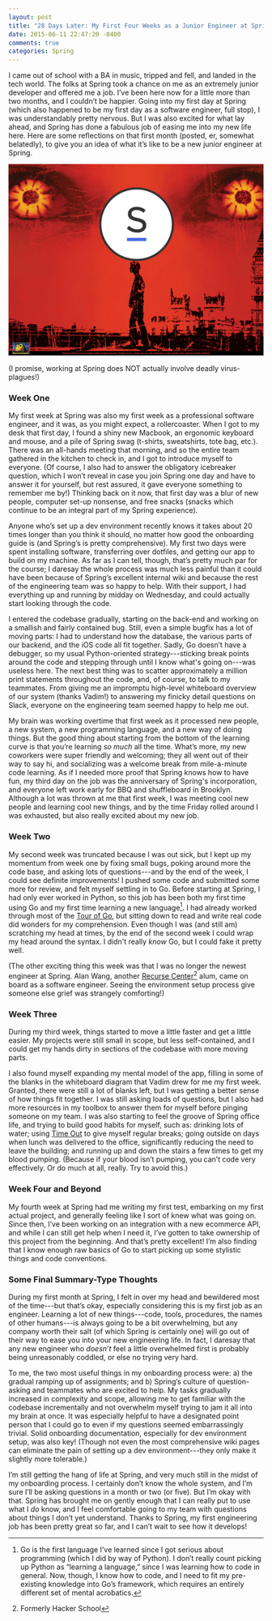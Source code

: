 ```yaml
---
layout: post
title: "28 Days Later: My First Four Weeks as a Junior Engineer at Spring"
date: 2015-06-11 22:47:20 -0400
comments: true
categories: Spring
---
```

I came out of school with a BA in music, tripped and fell, and landed in the tech world. The folks at Spring took a chance on me as an extremely junior developer and offered me a job. I’ve been here now for a little more than two months, and I couldn’t be happier. Going into my first day at Spring (which also happened to be my first day as a software engineer, full stop), I was understandably pretty nervous. But I was also excited for what lay ahead, and Spring has done a fabulous job of easing me into my new life here. Here are some reflections on that first month (posted, er, somewhat belatedly), to give you an idea of what it’s like to be a new junior engineer at Spring.

<!-- more -->

![I promise, working at Spring does NOT actually involve deadly virus-plagues!](/images/28daysspring.jpg)

(I promise, working at Spring does NOT actually involve deadly virus-plagues!)

### Week One
My first week at Spring was also my first week as a professional software engineer, and it was, as you might expect, a rollercoaster. When I got to my desk that first day, I found a shiny new Macbook, an ergonomic keyboard and mouse, and a pile of Spring swag (t-shirts, sweatshirts, tote bag, etc.). There was an all-hands meeting that morning, and so the entire team gathered in the kitchen to check in, and I got to introduce myself to everyone. (Of course, I also had to answer the obligatory icebreaker question, which I won’t reveal in case you join Spring one day and have to answer it for yourself, but rest assured, it gave everyone something to remember me by!) Thinking back on it now, that first day was a blur of new people, computer set-up nonsense, and free snacks (snacks which continue to be an integral part of my Spring experience).

Anyone who’s set up a dev environment recently knows it takes about 20 times longer than you think it should, no matter how good the onboarding guide is (and Spring’s is pretty comprehensive). My first two days were spent installing software, transferring over dotfiles, and getting our app to build on my machine. As far as I can tell, though, that’s pretty much par for the course; I daresay the whole process was much less painful than it could have been because of Spring’s excellent internal wiki and because the rest of the engineering team was so happy to help. With their support, I had everything up and running by midday on Wednesday, and could actually start looking through the code.

I entered the codebase gradually, starting on the back-end and working on a smallish and fairly contained bug. Still, even a simple bugfix has a lot of moving parts: I had to understand how the database, the various parts of our backend, and the iOS code all fit together. Sadly, Go doesn’t have a debugger, so my usual Python-oriented strategy---sticking break points around the code and stepping through until I know what's going on---was useless here. The next best thing was to scatter approximately a million print statements throughout the code, and, of course, to talk to my teammates. From giving me an impromptu high-level whiteboard overview of our system (thanks Vadim!) to answering my finicky detail questions on Slack, everyone on the engineering team seemed happy to help me out.

My brain was working overtime that first week as it processed new people, a new system, a new programming language, and a new way of doing things. But the good thing about starting from the bottom of the learning curve is that you’re learning _so much_ all the time. What’s more, my new coworkers were super friendly and welcoming; they all went out of their way to say hi, and socializing was a welcome break from mile-a-minute code learning. As if I needed more proof that Spring knows how to have fun, my third day on the job was the anniversary of Spring's incorporation, and everyone left work early for BBQ and shuffleboard in Brooklyn. Although a lot was thrown at me that first week, I was meeting cool new people and learning cool new things, and by the time Friday rolled around I was exhausted, but also really excited about my new job.

### Week Two
My second week was truncated because I was out sick, but I kept up my momentum from week one by fixing small bugs, poking around more the code base, and asking lots of questions---and by the end of the week, I could see definite improvements! I pushed some code and submitted some more for review, and felt myself settling in to Go. Before starting at Spring, I had only ever worked in Python, so this job has been both my first time using Go and my first time learning a new language[^2]. I had already worked through most of the [Tour of Go](//tour.golang.org/), but sitting down to read and write real code did wonders for my comprehension. Even though I was (and still am) scratching my head at times, by the end of the second week I could wrap my head around the syntax. I didn't really _know_ Go, but I could fake it pretty well.

(The other exciting thing this week was that I was no longer the newest engineer at Spring. Alan Wang, another [Recurse Center](//www.recurse.com/)[^1] alum, came on board as a software engineer. Seeing the environment setup process give someone else grief was strangely comforting!)

### Week Three
During my third week, things started to move a little faster and get a little easier. My projects were still small in scope, but less self-contained, and I could get my hands dirty in sections of the codebase with more moving parts.

I also found myself expanding my mental model of the app, filling in some of the blanks in the whiteboard diagram that Vadim drew for me my first week. Granted, there were still a lot of blanks left, but I was getting a better sense of how things fit together. I was still asking loads of questions, but I also had more resources in my toolbox to answer them for myself before pinging someone on my team. I was also starting to feel the groove of Spring office life, and trying to build good habits for myself, such as: drinking lots of water; using [Time Out](//www.dejal.com/timeout/) to give myself regular breaks; going outside on days when lunch was delivered to the office, significantly reducing the need to leave the building; and running up and down the stairs a few times to get my blood pumping. (Because if your blood isn’t pumping, you can’t code very effectively. Or do much at all, really. Try to avoid this.)

### Week Four and Beyond
My fourth week at Spring had me writing my first test, embarking on my first actual project, and generally feeling like I sort of knew what was going on. Since then, I’ve been working on an integration with a new ecommerce API, and while I can still get help when I need it, I’ve gotten to take ownership of this project from the beginning. And that’s pretty excellent! I’m also finding that I know enough raw basics of Go to start picking up some stylistic things and code conventions.

### Some Final Summary-Type Thoughts
During my first month at Spring, I felt in over my head and bewildered most of the time---but that’s okay, especially considering this is my first job as an engineer. Learning a lot of new things---code, tools, procedures, the names of other humans---is always going to be a bit overwhelming, but any company worth their salt (of which Spring is certainly one) will go out of their way to ease you into your new engineering life. In fact, I daresay that any new engineer who _doesn’t_ feel a little overwhelmed first is probably being unreasonably coddled, or else no trying very hard.

To me, the two most useful things in my onboarding process were: a) the gradual ramping up of assignments; and b) Spring’s culture of question-asking and teammates who are excited to help. My tasks gradually increased in complexity and scope, allowing me to get familiar with the codebase incrementally and not overwhelm myself trying to jam it all into my brain at once. It was especially helpful to have a designated point person that I could go to even if my questions seemed embarrassingly trivial. Solid onboarding documentation, especially for dev environment setup, was also key! (Though not even the most comprehensive wiki pages can eliminate the pain of setting up a dev environment---they only make it slightly more tolerable.)

I’m still getting the hang of life at Spring, and very much still in the midst of my onboarding process. I certainly don’t know the whole system, and I’m sure I’ll be asking questions in a month or two (or five). But I’m okay with that. Spring has brought me on gently enough that I can really put to use what I _do_ know, and I feel comfortable going to my team with questions about things I don’t yet understand. Thanks to Spring, my first engineering job has been pretty great so far, and I can’t wait to see how it develops!

[^1]: Formerly Hacker School
[^2]:  Go is the first language I’ve learned since I got serious about programming (which I did by way of Python). I don’t really count picking up Python as “learning a language,” since I was learning how to code in general. Now, though, I know how to code, and I need to fit my pre-existing knowledge into Go’s framework, which requires an entirely different set of mental acrobatics.